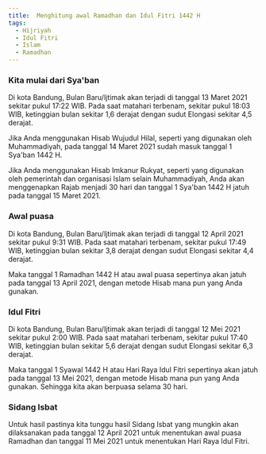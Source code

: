 ```yaml
---
title:  Menghitung awal Ramadhan dan Idul Fitri 1442 H
tags:
  - Hijriyah
  - Idul Fitri
  - Islam
  - Ramadhan
---
```


### Kita mulai dari Sya'ban

Di kota Bandung, Bulan Baru/Ijtimak akan terjadi di tanggal 13 Maret 2021 sekitar pukul 17:22 WIB. Pada saat matahari terbenam, sekitar pukul 18:03 WIB, ketinggian bulan sekitar 1,6 derajat dengan sudut Elongasi sekitar 4,5 derajat.

<!--more-->

Jika Anda menggunakan Hisab Wujudul Hilal, seperti yang digunakan oleh Muhammadiyah, pada tanggal 14 Maret 2021 sudah masuk tanggal 1 Sya'ban 1442 H.

Jika Anda menggunakan Hisab Imkanur Rukyat, seperti yang digunakan oleh pemerintah dan organisasi Islam selain Muhammadiyah, Anda akan menggenapkan Rajab menjadi 30 hari dan tanggal 1 Sya'ban 1442 H jatuh pada tanggal 15 Maret 2021.

### Awal puasa

Di kota Bandung, Bulan Baru/Ijtimak akan terjadi di tanggal 12 April 2021 sekitar pukul 9:31 WIB. Pada saat matahari terbenam, sekitar pukul 17:49 WIB, ketinggian bulan sekitar 3,8 derajat dengan sudut Elongasi sekitar 4,4 derajat.

Maka tanggal 1 Ramadhan 1442 H atau awal puasa sepertinya akan jatuh pada tanggal 13 April 2021, dengan metode Hisab mana pun yang Anda gunakan.

### Idul Fitri

Di kota Bandung, Bulan Baru/Ijtimak akan terjadi di tanggal 12 Mei 2021 sekitar pukul 2:00 WIB. Pada saat matahari terbenam, sekitar pukul 17:40 WIB, ketinggian bulan sekitar 5,6 derajat dengan sudut Elongasi sekitar 6,3 derajat.

Maka tanggal 1 Syawal 1442 H atau Hari Raya Idul Fitri sepertinya akan jatuh pada tanggal 13 Mei 2021, dengan metode Hisab mana pun yang Anda gunakan. Sehingga kita akan berpuasa selama 30 hari.

### Sidang Isbat

Untuk hasil pastinya kita tunggu hasil Sidang Isbat yang mungkin akan dilaksanakan pada tanggal 12 April 2021 untuk menentukan awal puasa Ramadhan dan tanggal 11 Mei 2021 untuk menentukan Hari Raya Idul Fitri.

